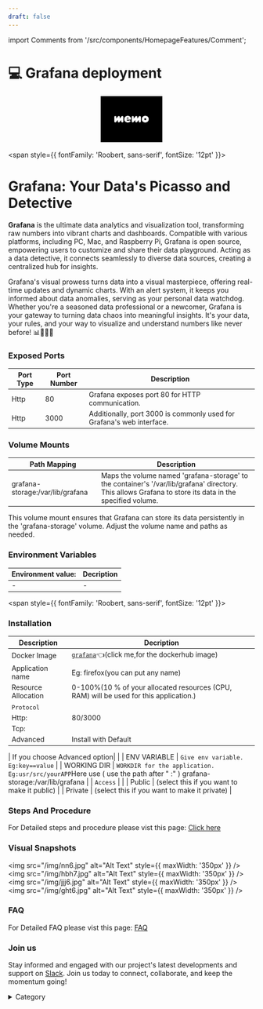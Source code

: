 ```yaml
---
draft: false
---
```

import Comments from '/src/components/HomepageFeatures/Comment';




# 💻 Grafana deployment

<p align="center">
  <img src="/img/vf.jpg" alt="Alt Text" width="25%"/>
</p>

<span style={{ fontFamily: 'Roobert, sans-serif', fontSize: '12pt' }}>

# Grafana: Your Data's Picasso and Detective

**Grafana** is the ultimate data analytics and visualization tool, transforming raw numbers into vibrant charts and dashboards. Compatible with various platforms, including PC, Mac, and Raspberry Pi, Grafana is open source, empowering users to customize and share their data playground. Acting as a data detective, it connects seamlessly to diverse data sources, creating a centralized hub for insights.

Grafana's visual prowess turns data into a visual masterpiece, offering real-time updates and dynamic charts. With an alert system, it keeps you informed about data anomalies, serving as your personal data watchdog. Whether you're a seasoned data professional or a newcomer, Grafana is your gateway to turning data chaos into meaningful insights. It's your data, your rules, and your way to visualize and understand numbers like never before! 📊🕵️‍♂️✨
### Exposed Ports

| Port Type | Port Number | Description |
| --------- | ----------- | ----------- |
| Http      | 80          | Grafana exposes port 80 for HTTP communication. |
| Http      | 3000        | Additionally, port 3000 is commonly used for Grafana's web interface. |

### Volume Mounts

| Path Mapping                                  | Description                                            |
| ---------------------------------------------- | ------------------------------------------------------ |
| grafana-storage:/var/lib/grafana               | Maps the volume named 'grafana-storage' to the container's '/var/lib/grafana' directory. This allows Grafana to store its data in the specified volume. |

This volume mount ensures that Grafana can store its data persistently in the 'grafana-storage' volume. Adjust the volume name and paths as needed.

### Environment Variables


|   **Environment value:**          | Decription                                                                                                               | 
| --------------------- | ------                                                                                                                   | 
|-       |  -                              |


</span>


<span style={{ fontFamily: 'Roobert, sans-serif', fontSize: '12pt' }}>

### Installation

|  Description          | Decription                                                                                                               | 
| --------------------- | ------                                                                                                                   | 
| Docker Image          |  [`grafana`](https://hub.docker.com/r/grafana/grafana)👈(click me,for the dockerhub image)                                   |
| Application name      |  Eg: firefox(you can put any name)                                                                                        | 
| Resource Allocation   |  0-100%(10 % of your allocated resources (CPU, RAM) will be used for this application.)                                  | 
| `Protocol`            |                                                                                                                          | 
|  Http:                |  80/3000                                                                                                                    |
|  Tcp:                 |                                                                                                                          | 
|    Advanced           |    Install with Default                                                                                                  |

| If you choose Advanced option|                                                                                                                   | 
| ENV VARIABLE          | ```Give env variable.``` ```Eg:key==value```                                                                             | 
| WORKING DIR           | ```WORKDIR for the application.``` ```Eg:usr/src/yourAPP```Here use ( use the path after   " :"  ) grafana-storage:/var/lib/grafana                      |
| `Access`              |                                                                                                                          | 
| Public                |    (select this if you want to make it public)                                                                           |
| Private               |  (select this if you want to make it private)                                                                            |

### Steps And Procedure&#x20;

For Detailed steps and procedure please vist this page: [Click here](https://techscaleinfinite.github.io/introduction/cloud-float/Steps%20and%20procedure)



### Visual Snapshots
<img src="/img/nn6.jpg" alt="Alt Text" style={{ maxWidth: '350px' }} /> <img src="/img/hbh7.jpg" alt="Alt Text" style={{ maxWidth: '350px' }} /> <img src="/img/jjj6.jpg" alt="Alt Text" style={{ maxWidth: '350px' }} /> <img src="/img/ght6.jpg" alt="Alt Text" style={{ maxWidth: '350px' }} />

### FAQ

For Detailed FAQ please vist this page: [FAQ](https://techscaleinfinite.github.io/FAQ)

### Join us

Stay informed and engaged with our project's latest developments and support on [Slack](https://app.slack.com/client/T04QS32JX6E/C04QKEWE146). Join us today to connect, collaborate, and keep the momentum going!&#x20;

<details>

<summary>Category</summary>

Kubernetes, cloud computing, DevOps, cloud services, hosting platform, container orchestration, cloud infrastructure, cloud deployment, cloud management, cloud technology, cloud solutions, grafana

</details>

</span>

<Comments />
